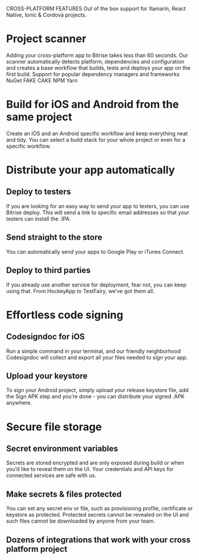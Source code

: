 <!--
These are the copies from the Bitrise Features page: https://www.bitrise.io/features/cross-platform-features
With your help, we could build the first localized version for Japan.
-->

CROSS-PLATFORM FEATURES
Out of the box support for Xamarin, React Native, Ionic & Cordova projects.

# Project scanner
Adding your cross-platform app to Bitrise takes less than 60 seconds. Our scanner automatically detects platform, dependencies and configuration and creates a base workflow that builds, tests and deploys your app on the first build. Support for popular dependency managers and frameworks
NuGet
FAKE
CAKE
NPM
Yarn

# Build for iOS and Android from the same project
Create an iOS and an Android specific workflow and keep everything neat and tidy. You can select a build stack for your whole project or even for a specific workflow.

# Distribute your app automatically
## Deploy to testers
If you are looking for an easy way to send your app to testers, you can use Bitrise deploy. This will send a link to specific email addresses so that your testers can install the .IPA.

## Send straight to the store
You can automatically send your apps to Google Play or iTunes Connect.

## Deploy to third parties
If you already use another service for deployment, fear not, you can keep using that. From HockeyApp to TestFairy, we’ve got them all.

# Effortless code signing
## Codesigndoc for iOS
Run a simple command in your terminal, and our friendly neighborhood Codesigndoc will collect and export all your files needed to sign your app.

## Upload your keystore
To sign your Android project, simply upload your release keystore file, add the Sign APK step and you’re done - you can distribute your signed .APK anywhere.

# Secure file storage
## Secret environment variables
Secrets are stored encrypted and are only exposed during build or when you’d like to reveal them on the UI. Your credentials and API keys for connected services are safe with us.

## Make secrets & files protected
You can set any secret env or file, such as provisioning profile, certificate or keystore as protected. Protected secrets cannot be revealed on the UI and such files cannot be downloaded by anyone from your team.

## Dozens of integrations that work with your cross platform project
